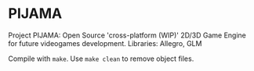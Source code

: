 # PIJAMA
Project PIJAMA: Open Source 'cross-platform (WIP)' 2D/3D Game Engine for future videogames development.
Libraries: Allegro, GLM

Compile with `make`. Use `make clean` to remove object files.
